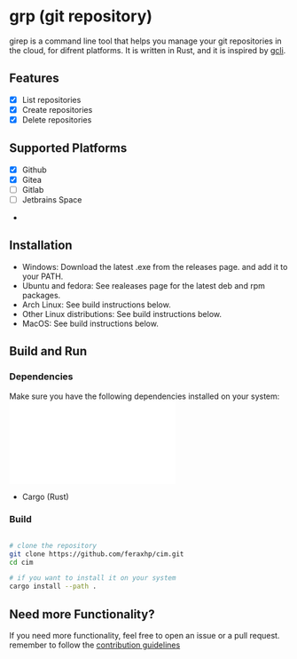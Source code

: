 # grp (git repository)

girep is a command line tool that helps you manage your git repositories in the cloud, for difrent platforms. 
It is written in Rust, and it is inspired by [gcli](https://github.com/herrhotzenplotz/gcli).

## Features
- [x] List repositories
- [x] Create repositories
- [x] Delete repositories

## Supported Platforms

- [x] Github
- [x] Gitea
- [ ] Gitlab
- [ ] Jetbrains Space
- 

## Installation

- Windows: Download the latest .exe from the releases page. and add it to your PATH.
- Ubuntu and fedora: See realeases page for the latest deb and rpm packages.
- Arch Linux: See build instructions below.
- Other Linux distributions: See build instructions below.
- MacOS: See build instructions below.


## Build and Run

### Dependencies

Make sure you have the following dependencies installed on your system:
![dependencies](dependencies.md)

- Cargo (Rust)

### Build
```bash

# clone the repository
git clone https://github.com/feraxhp/cim.git
cd cim

# if you want to install it on your system
cargo install --path .
```

## Need more Functionality?

If you need more functionality, feel free to open an issue or a pull request.
remember to follow the [contribution guidelines](CONTRIBUTING.md)